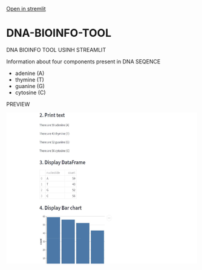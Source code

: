 <a href="https://share.streamlit.io/techcoderr/dna-bioinfo-tool/main/bioinfo.py" target="_blank">Open in stremlit</a>

# DNA-BIOINFO-TOOL
DNA BIOINFO TOOL USINH STREAMLIT


Information about four components present in DNA SEQENCE
<ul>
  <li>adenine (A)</li>
  <li>thymine (T)</li>
<li>guanine (G)</li>
<li>cytosine (C)</li>

</ul>
<p>PREVIEW </p>
<img src="dnadata.jpg" width="800px" height="400px">
